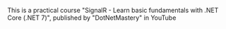 This is a practical course "SignalR - Learn basic fundamentals with .NET Core (.NET 7)", published by "DotNetMastery" in YouTube
